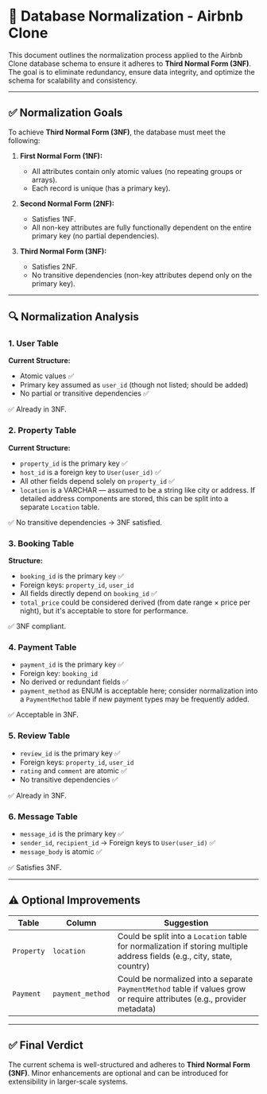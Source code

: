 # 🔄 Database Normalization - Airbnb Clone

This document outlines the normalization process applied to the Airbnb Clone database schema to ensure it adheres to **Third Normal Form (3NF)**. The goal is to eliminate redundancy, ensure data integrity, and optimize the schema for scalability and consistency.

---

## ✅ Normalization Goals

To achieve **Third Normal Form (3NF)**, the database must meet the following:

1. **First Normal Form (1NF):**  
   - All attributes contain only atomic values (no repeating groups or arrays).
   - Each record is unique (has a primary key).

2. **Second Normal Form (2NF):**  
   - Satisfies 1NF.
   - All non-key attributes are fully functionally dependent on the entire primary key (no partial dependencies).

3. **Third Normal Form (3NF):**  
   - Satisfies 2NF.
   - No transitive dependencies (non-key attributes depend only on the primary key).

---

## 🔍 Normalization Analysis

### 1. **User Table**

**Current Structure:**

- Atomic values ✅  
- Primary key assumed as `user_id` (though not listed; should be added)  
- No partial or transitive dependencies ✅  

✅ Already in 3NF.

### 2. **Property Table**

**Current Structure:**

- `property_id` is the primary key ✅  
- `host_id` is a foreign key to `User(user_id)` ✅  
- All other fields depend solely on `property_id` ✅  
- `location` is a VARCHAR — assumed to be a string like city or address. If detailed address components are stored, this can be split into a separate `Location` table.

✅ No transitive dependencies → 3NF satisfied.

### 3. **Booking Table**

**Structure:**

- `booking_id` is the primary key ✅  
- Foreign keys: `property_id`, `user_id`  
- All fields directly depend on `booking_id` ✅  
- `total_price` could be considered derived (from date range × price per night), but it's acceptable to store for performance.

✅ 3NF compliant.

### 4. **Payment Table**

- `payment_id` is the primary key ✅  
- Foreign key: `booking_id`  
- No derived or redundant fields ✅  
- `payment_method` as ENUM is acceptable here; consider normalization into a `PaymentMethod` table if new payment types may be frequently added.

✅ Acceptable in 3NF.

### 5. **Review Table**

- `review_id` is the primary key ✅  
- Foreign keys: `property_id`, `user_id`  
- `rating` and `comment` are atomic ✅  
- No transitive dependencies ✅

✅ Already in 3NF.

### 6. **Message Table**

- `message_id` is the primary key ✅  
- `sender_id`, `recipient_id` → Foreign keys to `User(user_id)` ✅  
- `message_body` is atomic ✅

✅ Satisfies 3NF.

---

## ⚠️ Optional Improvements

| Table       | Column         | Suggestion                                      |
|-------------|----------------|-------------------------------------------------|
| `Property`  | `location`     | Could be split into a `Location` table for normalization if storing multiple address fields (e.g., city, state, country) |
| `Payment`   | `payment_method` | Could be normalized into a separate `PaymentMethod` table if values grow or require attributes (e.g., provider metadata) |

---

## ✅ Final Verdict

The current schema is well-structured and adheres to **Third Normal Form (3NF)**. Minor enhancements are optional and can be introduced for extensibility in larger-scale systems.

